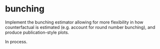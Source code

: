 # bunching
Implement the bunching estimator allowing for more flexibility in how counterfactual is estimated (e.g. account for round number bunching), and produce publication-style plots.

In process.

